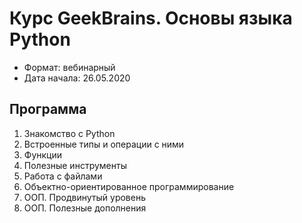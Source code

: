 # Курс GeekBrains. Основы языка Python

- Формат: вебинарный
- Дата начала: 26.05.2020

## Программа

1. Знакомство с Python
2. Встроенные типы и операции с ними
3. Функции
4. Полезные инструменты
5. Работа с файлами
6. Объектно-ориентированное программирование
7. ООП. Продвинутый уровень
8. ООП. Полезные дополнения
